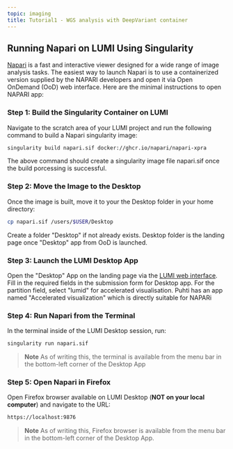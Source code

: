 ```yaml
---
topic: imaging
title: Tutorial1 - WGS analysis with DeepVariant container 
---
```


## Running Napari on LUMI Using Singularity

[Napari](https://github.com/napari/napari) is a fast and interactive viewer designed for a wide range of image analysis tasks. The easiest way to launch Napari is to use a containerized version supplied by the NAPARI developers and open it via  Open OnDemand (OoD) web interface. Here are the minimal instructions to open NAPARI app: 

### Step 1: Build the Singularity Container on LUMI

Navigate to the scratch area of your LUMI project and run the following command to build a Napari singularity image:

```bash
singularity build napari.sif docker://ghcr.io/napari/napari-xpra
```
The above command should create a singularity image file napari.sif once the build porcessing is successful.

### Step 2: Move the Image to the Desktop

Once the image is built, move it to your the Desktop folder in your home directory:

```bash
cp napari.sif /users/$USER/Desktop
```
Create a folder "Desktop" if not already exists. Desktop folder is the landing page once "Desktop" app from OoD is launched. 

### Step 3: Launch the LUMI Desktop App

Open the "Desktop" App on the landing page via the [LUMI web interface](https://www.lumi.csc.fi/public/). Fill in the required fields in the submission form for Desktop app. 
For the partition field, select "lumid" for accelerated visualisation. Puhti has an app named "Accelerated visualization" which is directly suitable for NAPARi

### Step 4: Run Napari from the Terminal

In the terminal inside of the LUMI Desktop session, run:

```bash
singularity run napari.sif
```
>**Note** As of writing this, the terminal is available from the menu bar in the bottom-left corner of the Desktop App
### Step 5: Open Napari in Firefox

Open Firefox browser available on LUMI Desktop (**NOT on your local computer**) and navigate to the URL:

```bash
https://localhost:9876
```

>**Note** As of writing this, Firefox browser is available from the menu bar in the bottom-left corner of the Desktop App.

